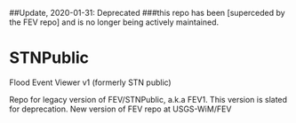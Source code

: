 ##Update, 2020-01-31: Deprecated ###this repo has been [superceded by the FEV repo] and is no longer being actively maintained.

# STNPublic
Flood Event Viewer v1 (formerly STN public)

Repo for legacy version of FEV/STNPublic, a.k.a FEV1. This version is slated for deprecation. New version of FEV repo at USGS-WiM/FEV
